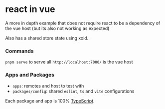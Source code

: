 # react in vue
A more in depth example that does not require react to be a dependency of the vue host (but its also not working as expected)

Also has a shared store state using xoid.

### Commands
`pnpm serve` to serve all
`http://localhost:7000/` is the vue host


### Apps and Packages

- `apps`: remotes and host to test with
- `packages/config`: shared `eslint`, `ts` and `vite` configurations


Each package and app is 100% [TypeScript](https://www.typescriptlang.org/).

